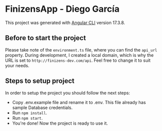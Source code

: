 # FinizensApp - Diego García

This project was generated with [Angular CLI](https://github.com/angular/angular-cli) version 17.3.8.

## Before to start the project
Please take note of the `environment.ts` file, where you can find the `api_url` property. During development, I created a local domain, which is why the URL is set to `http://finizens-dev.com/api`. Feel free to change it to suit your needs.

## Steps to setup project

In order to setup the project you should follow the next steps:

- Copy .env.example file and rename it to .env. This file already has sample Database credentials.
- Run `npm install`.
- Run `npm start`.
- You're done! Now the project is ready to use it.
